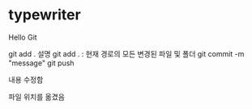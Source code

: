 # typewriter

Hello Git

git add .
설명 git add . : 현재 경로의 모든 변경된 파일 및 폴더
git commit -m "message"
git push

내용 수정함

파일 위치를 옮겼음
